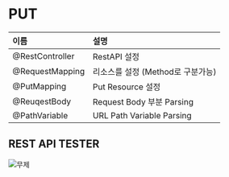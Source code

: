# PUT 

|이름|설명|
|:------|:---|
|@RestController|RestAPI 설정|
|@RequestMapping|리소스를 설정 (Method로 구분가능)|
|@PutMapping|Put Resource 설정|
|@ReuqestBody|Request Body 부분 Parsing|
|@PathVariable|URL Path Variable Parsing|

## REST API TESTER
![무제](https://user-images.githubusercontent.com/50236501/124351989-991c9a80-dc38-11eb-9b26-ddfef52d7319.jpg)
